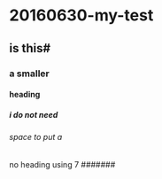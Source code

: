 # 20160630-my-test 
## is this#
### a smaller
#### heading
##### i do not need 
###### space to put a 
no heading using 7 #######

